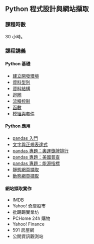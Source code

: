 ## Python 程式設計與網站擷取

### 課程時數

30 小時。

### 課程講義

#### Python 基礎

- [建立開發環境](http://yaojenkuo.io/py4ds_pccu/dev_env.slides.html)
- [資料型別](http://yaojenkuo.io/py4ds_pccu/variable_types.slides.html)
- [資料結構](http://yaojenkuo.io/py4ds_pccu/data_structure.slides.html)
- [迴圈](http://yaojenkuo.io/py4ds_pccu/loop.slides.html)
- [流程控制](http://yaojenkuo.io/py4ds_pccu/control_statement.slides.html)
- [函數](http://yaojenkuo.io/py4ds_pccu/function.slides.html)
- [模組與套件](http://yaojenkuo.io/py4ds_pccu/module.slides.html)

#### Python 應用

- [pandas 入門](http://yaojenkuo.io/py4ds_pccu/pandas_intro.slides.html)
- [文字與正規表達式](http://yaojenkuo.io/py4ds_pccu/str_reg.slides.html)
- [pandas 專題：奧運獎牌排行](http://yaojenkuo.io/py4ds_pccu/pandas_olympic.slides.html)
- [pandas 專題：美國普查](http://yaojenkuo.io/py4ds_pccu/pandas_us_census.slides.html)
- [pandas 專題：能源指標](http://yaojenkuo.io/py4ds_pccu/pandas_energy_indicator.slides.html)
- [靜態網頁擷取](http://yaojenkuo.io/py4ds_pccu/static_scraper.slides.html)
- [動態網頁擷取](http://yaojenkuo.io/py4ds_pccu/dynamic_scraper.slides.html)

#### 網站擷取實作

- IMDB
- Yahoo! 奇摩股市
- 批踢踢實業坊
- PCHome 24h 購物
- Yahoo! Finance
- 591 房屋網
- 公開資訊觀測站